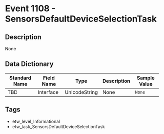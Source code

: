 # Event 1108 - SensorsDefaultDeviceSelectionTask

## Description
None

## Data Dictionary
|Standard Name|Field Name|Type|Description|Sample Value|
|---|---|---|---|---|
|TBD|Interface|UnicodeString|None|`None`|

## Tags
* etw_level_Informational
* etw_task_SensorsDefaultDeviceSelectionTask